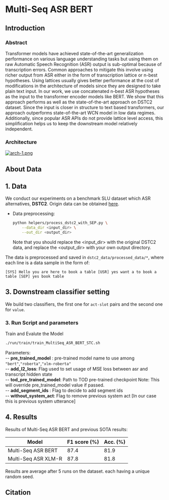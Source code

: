 # Multi-Seq ASR BERT

## Introduction

### Abstract
Transformer models have achieved state-of-the-art generalization performance on various language understanding tasks but using them on raw Automatic Speech Recognition (ASR) output is sub-optimal because of transcription errors. Common approaches to mitigate this involve using richer output from ASR either in the form of transcription lattice or n-best hypotheses. Using lattices usually gives better performance at the cost of modifications in the architecture of models since they are designed to take plain text input. In our work, we use concatenated n-best ASR hypotheses as the input to the transformer encoder models like BERT. We show that this approach performs as well as the state-of-the-art approach on DSTC2 dataset. Since the input is closer in structure to text based transformers, our approach outperforms state-of-the-art WCN model in low data regimes. Additionally, since popular ASR APIs do not provide lattice level access, this simplification helps us to keep the downstream model relatively independent.  

### Architecture

[![arch-1.png](https://i.postimg.cc/bwds3pR9/arch-1.png)](https://postimg.cc/RW5S0ryW)

## About Data


## 1. Data

We conduct our experiments on a benchmark SLU dataset which ASR alternatives, **DSTC2**. Origin data can be obtained [here](http://camdial.org/~mh521/dstc/).

- Data preprocessing:
    ```bash
    python helpers/process_dstc2_with_SEP.py \
        --data_dir <input_dir> \
        --out_dir <output_dir>
    ```
    Note that you should replace the <input_dir> with the original DSTC2 data, and replace the <output_dir> with your own output directory.

The data is preprocessed and saved in `dstc2_data/processed_data/*`, where each line is a data sample in the form of:

```
[SYS] Hello you are here to book a table [USR] yes want a to book a table [SEP] yes book table 
```


## 3. Downstream classifier setting 

We build two classifiers, the first one for `act-slot` pairs and the second one for `value`.

### 3. Run Script and parameters 

  Train and Evalute the Model

  ```bash
  ./run/train/train_MultiSeq_ASR_BERT_STC.sh
  ```
    
  Parameters: <br />
    -- **pre_trained_model** : pre-trained model name to use among `"bert"`,`"roberta"`,`"xlm-roberta"`  <br />
    -- **add_l2_loss**: Flag used to set usage of MSE loss between asr and transcript hidden state  <br />
    -- **tod_pre_trained_model**: Path to TOD pre-trained checkpoint Note: This will override pre_trained_model value if passed. <br>
    -- **add_segment_ids** : Flag to decide to add segment ids  <br>
    -- **without_system_act**: Flag to remove previous system act [In our case this is previous system utterance]  

## 4. Results

Results of Multi-Seq ASR BERT and previous SOTA results:

| Model               | F1 score (%) | Acc. (%) |
| ---------------     | ------------ | -------- |
| Multi-Seq ASR BERT  | 87.4         | 81.9     |
| Multi-Seq ASR XLM-R | 87.8         | 81.8     |   

Results are average after 5 runs on the dataset. each having a unique random seed.


## Citation

```

```
